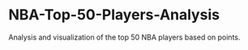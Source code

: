 # NBA-Top-50-Players-Analysis
 Analysis and visualization of the top 50 NBA players based on points.

